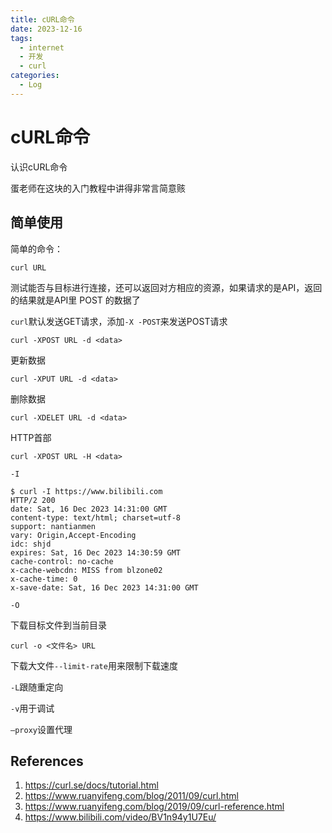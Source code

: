 ```yaml
---
title: cURL命令 
date: 2023-12-16
tags: 
  - internet 
  - 开发 
  - curl
categories: 
  - Log
---
```


# cURL命令

认识cURL命令

蛋老师在这块的入门教程中讲得非常言简意赅

<!-- more -->

## 简单使用

简单的命令：

```shell
curl URL
```

测试能否与目标进行连接，还可以返回对方相应的资源，如果请求的是API，返回的结果就是API里 POST 的数据了

`curl`默认发送GET请求，添加`-X -POST`来发送POST请求

```shell
curl -XPOST URL -d <data>
```

更新数据

```shell
curl -XPUT URL -d <data>
```

删除数据

```shell
curl -XDELET URL -d <data>
```

HTTP首部

```shell
curl -XPOST URL -H <data> 
```

`-I`

```shell
$ curl -I https://www.bilibili.com
HTTP/2 200
date: Sat, 16 Dec 2023 14:31:00 GMT
content-type: text/html; charset=utf-8
support: nantianmen
vary: Origin,Accept-Encoding
idc: shjd
expires: Sat, 16 Dec 2023 14:30:59 GMT
cache-control: no-cache
x-cache-webcdn: MISS from blzone02
x-cache-time: 0
x-save-date: Sat, 16 Dec 2023 14:31:00 GMT
```

`-O`

下载目标文件到当前目录

```shell
curl -o <文件名> URL
```

下载大文件`--limit-rate`用来限制下载速度

`-L`跟随重定向

`-v`用于调试

`–proxy`设置代理

## References

1. https://curl.se/docs/tutorial.html
2. https://www.ruanyifeng.com/blog/2011/09/curl.html
3. https://www.ruanyifeng.com/blog/2019/09/curl-reference.html
4. https://www.bilibili.com/video/BV1n94y1U7Eu/